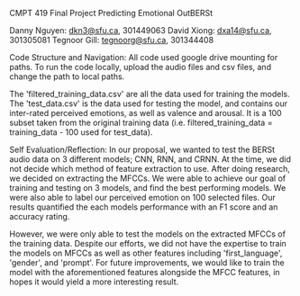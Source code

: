 CMPT 419 Final Project
Predicting Emotional OutBERSt

Danny Nguyen: dkn3@sfu.ca, 301449063
David Xiong: dxa14@sfu.ca, 301305081
Tegnoor Gill: tegnoorg@sfu.ca, 301344408

Code Structure and Navigation:
All code used google drive mounting for paths. To run the code locally, upload the audio files and csv files, and change the path to local paths.

The 'filtered_training_data.csv' are all the data used for training the models. The 'test_data.csv' is the data used for testing the model, and contains our inter-rated perceived emotions, as well as valence and arousal. It is a 100 subset taken from the original training data (i.e. filtered_training_data = training_data - 100 used for test_data).

Self Evaluation/Reflection: 
In our proposal, we wanted to test the BERSt audio data on 3 different models; CNN, RNN, and CRNN. At the time, we did not decide which method of feature extraction to use. After doing research, we decided on extracting the MFCCs. 
We were able to achieve our goal of training and testing on 3 models, and find the best performing models. We were also able to label our perceived emotion on 100 selected files. Our results quantified the each models performance with an F1 score and an accuracy rating. 

However, we were only able to test the models on the extracted MFCCs of the training data. Despite our efforts, we did not have the expertise to train the models on MFCCs as well as other features including 'first_language', 'gender', and 'prompt'. For future improvements, we would like to train the model with the aforementioned features alongside the MFCC features, in hopes it would yield a more interesting result. 
